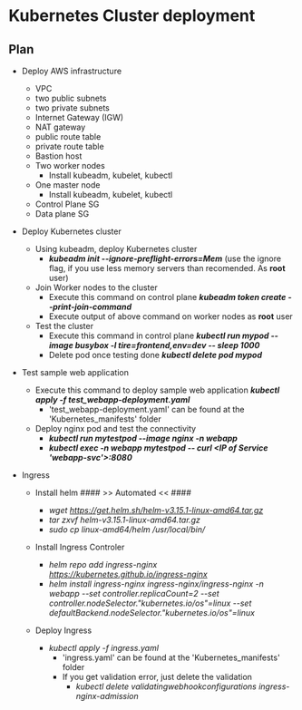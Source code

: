 # Kubernetes Cluster deployment
## Plan
- Deploy AWS infrastructure 
    - VPC
    - two public subnets
    - two private subnets
    - Internet Gateway (IGW)
    - NAT gateway
    - public route table
    - private route table
    - Bastion host
    - Two worker nodes
        - Install kubeadm, kubelet, kubectl
    - One master node
        - Install kubeadm, kubelet, kubectl
    - Control Plane SG
    - Data plane SG

- Deploy Kubernetes cluster
    - Using kubeadm, deploy Kubernetes cluster
        - ***kubeadm init --ignore-preflight-errors=Mem*** (use the ignore flag, if you use less memory servers than recomended. As **root** user)
    - Join Worker nodes to the cluster
        - Execute this command on control plane ***kubeadm token create --print-join-command***
        - Execute output of above command on worker nodes as **root** user
    - Test the cluster
        - Execute this command in control plane ***kubectl run mypod --image busybox -l tire=frontend,env=dev -- sleep 1000***
        - Delete pod once testing done ***kubectl delete pod mypod***

- Test sample web application
    - Execute this command to deploy sample web application ***kubectl apply -f test_webapp-deployment.yaml***
        - 'test_webapp-deployment.yaml' can be found at the 'Kubernetes_manifests' folder
    - Deploy nginx pod and test the connectivity
        - ***kubectl run mytestpod --image nginx -n webapp***
        - ***kubectl exec -n webapp mytestpod -- curl <IP of Service 'webapp-svc'>:8080***

- Ingress
    - Install helm #### >> Automated << ####
        - *wget https://get.helm.sh/helm-v3.15.1-linux-amd64.tar.gz*
        - *tar zxvf helm-v3.15.1-linux-amd64.tar.gz*
        - *sudo cp linux-amd64/helm /usr/local/bin/*

    - Install Ingress Controler
        - *helm repo add ingress-nginx https://kubernetes.github.io/ingress-nginx*
        - *helm install ingress-nginx ingress-nginx/ingress-nginx -n webapp --set controller.replicaCount=2     --set controller.nodeSelector."kubernetes\.io/os"=linux     --set defaultBackend.nodeSelector."kubernetes\.io/os"=linux*
    
    - Deploy Ingress
        - *kubectl apply -f ingress.yaml*
            - 'ingress.yaml' can be found at the 'Kubernetes_manifests' folder
            - If you get validation error, just delete the validation
                - *kubectl delete validatingwebhookconfigurations ingress-nginx-admission*
